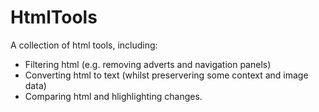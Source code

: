 # HtmlTools
A collection of html tools, including:

* Filtering html (e.g. removing adverts and navigation panels)
* Converting html to text (whilst preservering some context and image data)
* Comparing html and hlighlighting changes.

